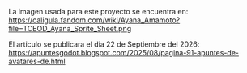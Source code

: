 La imagen usada para este proyecto se encuentra en:
https://caligula.fandom.com/wiki/Ayana_Amamoto?file=TCEOD_Ayana_Sprite_Sheet.png


El articulo se publicara el dia 22 de Septiembre del 2026:
https://apuntesgodot.blogspot.com/2025/08/pagina-91-apuntes-de-avatares-de.html